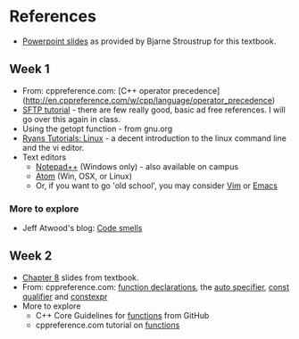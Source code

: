 References
==========
* [Powerpoint slides](http://stroustrup.com/Programming/lecture-slides.html)
as provided by Bjarne Stroustrup for this textbook.

Week 1
------

* From: cppreference.com: 
[C++ operator precedence] (http://en.cppreference.com/w/cpp/language/operator_precedence)
* [SFTP tutorial](http://www.thegeekstuff.com/2010/06/ftp-sftp-tutorial) - there are few really good, basic ad free references. I will go over this again in class.
* Using the getopt function - from gnu.org
* [Ryans Tutorials: Linux](https://www.gnu.org/software/libc/manual/html_node/Using-Getopt.html) - a decent introduction to the linux command line and the vi editor.
* Text editors
  * [Notepad++](https://notepad-plus-plus.org/) (Windows only) - also available on campus
  * [Atom](https://atom.io/) (Win, OSX, or Linux)
  * Or, if you want to go 'old school', you may consider 
    [Vim](http://www.vim.org/) or [Emacs](http://www.gnu.org/software/emacs/)


### More to explore

* Jeff Atwood's blog: [Code smells](https://blog.codinghorror.com/code-smells/)

Week 2
------

* [Chapter 8](http://stroustrup.com/Programming/8_functions.ppt) slides from textbook.
* From: cppreference.com: 
  [function declarations](http://en.cppreference.com/w/cpp/language/function), 
  the [auto specifier](http://en.cppreference.com/w/cpp/language/auto), 
  [const qualifier](http://en.cppreference.com/w/cpp/language/cv) and 
  [constexpr](http://en.cppreference.com/w/cpp/language/constant_expression)
* More to explore
  * C++ Core Guidelines for 
    [functions](https://github.com/isocpp/CppCoreGuidelines/blob/master/CppCoreGuidelines.md#S-functions) from GitHub
  * cppreference.com tutorial on [functions](http://www.cplusplus.com/doc/tutorial/functions/)





